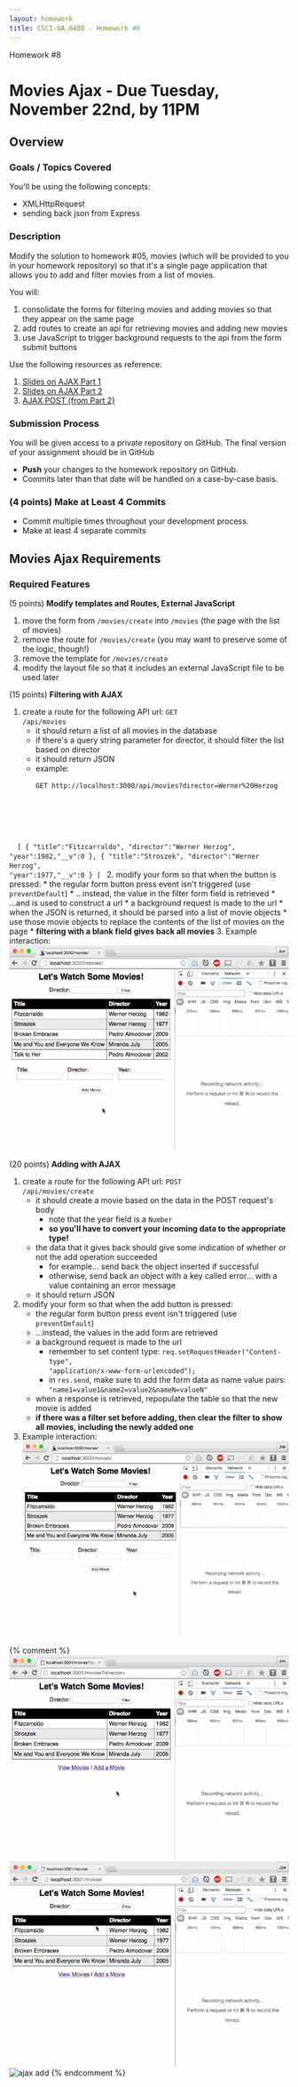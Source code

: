 ```yaml
---
layout: homework
title: CSCI-UA.0480 - Homework #8
---
```


<div class="panel panel-default">
	<div class="panel-heading">Homework #8</div>
	<div class="panel-body" markdown="block">

# Movies Ajax - __Due Tuesday, November 22nd, by 11PM__

## Overview

### Goals / Topics Covered

You'll be using the following concepts:

* XMLHttpRequest
* sending back json from Express

### Description

Modify the solution to homework #05, movies (which will be provided to you in your homework repository) so that it's a single page application that allows you to add and filter movies from a list of movies.

You will:

1. consolidate the forms for filtering movies and adding movies so that they appear on the same page
2. add routes to create an api for retrieving movies and adding new movies
3. use JavaScript to trigger background requests to the api from the form submit buttons

Use the following resources as reference:

1. [Slides on AJAX Part 1](../slides/20/ajax.html)
2. [Slides on AJAX Part 2](../slides/21/ajax-express.html)
3. [AJAX POST (from Part 2)](../slides/21/ajax-express.html#/47)
 
### Submission Process

You will be given access to a private repository on GitHub.  The final version of your assignment should be in GitHub

* __Push__ your changes to the homework repository on GitHub.
* Commits later than that date will be handled on a case-by-case basis.

### (4 points) Make at Least 4 Commits

* Commit multiple times throughout your development process.
* Make at least 4 separate commits

## Movies Ajax Requirements

### __Required Features__

(5 points) __Modify templates and Routes, External JavaScript__

1. move the form from <code>/movies/create</code> into <code>/movies</code> (the page with the list of movies)
2. remove the route for <code>/movies/create</code> (you may want to preserve some of the logic, though!)
3. remove the template for <code>/movies/create</code>
4. modify the layout file so that it includes an external JavaScript file to be used later

(15 points) __Filtering with AJAX__

1. create a route for the following API url: <code>GET /api/movies</code>
    * it should return a list of all movies in the database
    * if there's a query string parameter for director, it should filter the list based on director
    * it should return JSON
    * example:
        <pre><code data-trim contenteditable>GET http://localhost:3000/api/movies?director=Werner%20Herzog    
&nbsp;
[
    {
        "title":"Fitzcarraldo",
        "director":"Werner Herzog",
        "year":1982,"__v":0
    },
    {
        "title":"Stroszek",
        "director":"Werner Herzog",
        "year":1977,"__v":0
    }
]
</code></pre>
2. modify your form so that when the button is pressed:
    * the regular form button press event isn't triggered (use <code>preventDefault</code>)
    * ...instead, the value in the filter form field is retrieved
    * ...and is used to construct a url
    * a background request is made to the url
    * when the JSON is returned, it should be parsed into a list of movie objects
    * use those movie objects to replace the contents of the list of movies on the page
    * __filtering with a blank field gives back all movies__
3. Example interaction:
    <br>
    ![ajax filter](../resources/img/hw08-02-movies-ajax-filter.gif)

(20 points) __Adding with AJAX__

1. create a route for the following API url: <code>POST /api/movies/create</code>
    * it should create a movie based on the data in the POST request's body
        * note that the year field is a <code>Number</code>
        * __so you'll have to convert your incoming data to the appropriate type!__
    * the data that it gives back should give some indication of whether or not the add operation succeeded
        * for example... send back the object inserted if successful
        * otherwise, send back an object with a key called error... with a value containing an error message
    * it should return JSON
2. modify your form so that when the add button is pressed:
    * the regular form button press event isn't triggered (use <code>preventDefault</code>)
    * ...instead, the values in the add form are retrieved
    * a background request is made to the url
        * remember to set content type: <code>req.setRequestHeader("Content-type", "application/x-www-form-urlencoded");</code>
        * in <code>res.send</code>, make sure to add the form data as name value pairs: <code>"name1=value1&name2=value2&nameN=valueN"</code>
    * when a response is retrieved, repopulate the table so that the new movie is added
    * __if there was a filter set before adding, then clear the filter to show all movies, including the newly added one__
3. Example interaction:
    <br>
    ![ajax add](../resources/img/hw08-02-movies-ajax-add.gif)

{% comment %}
![add](../resources/img/hw08-02-movies-add.gif)
![filter](../resources/img/hw08-01-movies-filter.gif)
![ajax add](../resources/img/hw08-04-movies-ajax-add2.gif)
{% endcomment %}



</div>
</div>
